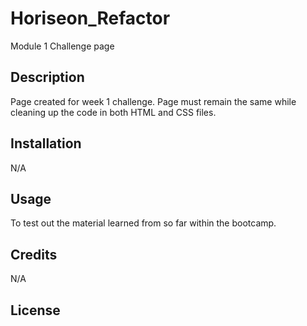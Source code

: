 # Horiseon_Refactor
Module 1 Challenge page

## Description
Page created for week 1 challenge. Page must remain the same while cleaning up the code in both HTML and CSS files.

## Installation
N/A

## Usage
To test out the material learned from so far within the bootcamp.

## Credits
N/A

## License

